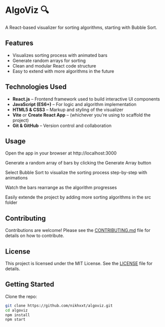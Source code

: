 # AlgoViz 🔍

A React-based visualizer for sorting algorithms, starting with Bubble Sort.

## Features
- Visualizes sorting process with animated bars
- Generate random arrays for sorting
- Clean and modular React code structure
- Easy to extend with more algorithms in the future

## Technologies Used

- **React.js** – Frontend framework used to build interactive UI components
- **JavaScript (ES6+)** – For logic and algorithm implementation
- **HTML5 & CSS3** – Markup and styling of the visualizer
- **Vite** or **Create React App** – (whichever you're using to scaffold the project)
- **Git & GitHub** – Version control and collaboration

## Usage
Open the app in your browser at http://localhost:3000

Generate a random array of bars by clicking the Generate Array button

Select Bubble Sort to visualize the sorting process step-by-step with animations

Watch the bars rearrange as the algorithm progresses

Easily extende the project by adding more sorting algorithms in the src folder

## Contributing

Contributions are welcome! Please see the [CONTRIBUTING.md](CONTRIBUTING.md) file for details on how to contribute.

## License

This project is licensed under the MIT License. See the [LICENSE](LICENSE) file for details.

## Getting Started

Clone the repo:

```bash
git clone https://github.com/nikhxxt/algoviz.git
cd algoviz
npm install
npm start



